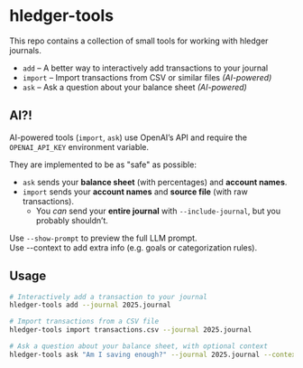 # hledger-tools

This repo contains a collection of small tools for working with hledger journals.

- `add` – A better way to interactively add transactions to your journal  
- `import` – Import transactions from CSV or similar files *(AI-powered)*  
- `ask` – Ask a question about your balance sheet *(AI-powered)*

## AI?!

AI-powered tools (`import`, `ask`) use OpenAI’s API and require the `OPENAI_API_KEY` environment variable.

They are implemented to be as "safe" as possible:
- `ask` sends your **balance sheet** (with percentages) and **account names**.
- `import` sends your **account names** and **source file** (with raw transactions).  
  - You *can* send your **entire journal** with `--include-journal`, but you probably shouldn’t.

Use `--show-prompt` to preview the full LLM prompt.  
Use --context to add extra info (e.g. goals or categorization rules).

## Usage

```bash
# Interactively add a transaction to your journal
hledger-tools add --journal 2025.journal

# Import transactions from a CSV file
hledger-tools import transactions.csv --journal 2025.journal

# Ask a question about your balance sheet, with optional context
hledger-tools ask "Am I saving enough?" --journal 2025.journal --context who-am-i.txt
```